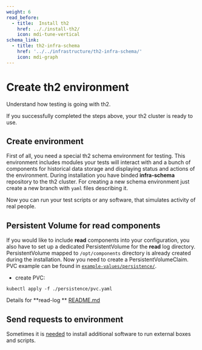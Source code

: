 ```yaml
---
weight: 6
read_before:
  - title:  Install th2
    href: .././install-th2/
    icon: mdi-tune-vertical
schema_link:
  - title: th2-infra-schema
    href: '../../infrastructure/th2-infra-schema/'
    icon: mdi-graph
---
```


# Create th2 environment

Understand how testing is going with th2.

<!--more-->

If you successfully completed the steps above, your th2 cluster is ready to use.


## Create environment

First of all, you need a special th2 schema environment for testing. 
This environment includes modules your tests will interact with and a bunch of components for historical data storage and displaying status and actions of the environment. 
During installation you have binded **infra-schema** repository to the th2 cluster. For creating a new schema environment just create a new branch with `yaml` files describing it.

<recommendations :items="$frontmatter.schema_link"></recommendations>

Now you can run your test scripts or any software, that simulates activity of real people.

## Persistent Volume for read components

If you would like to include **read** components into your configuration, you also have to set up a dedicated PersistentVolume for the **read** log directory.
PersistentVolume mapped to `/opt/components` directory is already created during the installation. Now you need to create a PersistentVolumeClaim. 
PVC example can be found in [`example-values/persistence/`](https://github.com/th2-net/th2-infra/tree/v1.7.3/example-values/persistence).

* create PVC:
```shell
kubectl apply -f ./persistence/pvc.yaml
```

Details for **read-log ** [README.md](https://github.com/th2-net/th2-read-log#configuration)

## Send requests to environment

<notice info>

Sometimes it is [needed](../requirements/software/#tester-box) to install additional software to run external boxes and scripts.

</notice>
